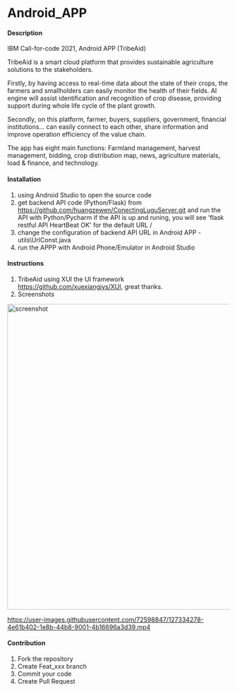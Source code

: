 
# Android_APP

#### Description
IBM Call-for-code 2021, Android APP (TribeAid)

TribeAid is a smart cloud platform that provides sustainable agriculture solutions to the stakeholders.

Firstly, by having access to real-time data about the state of their crops, the farmers and smallholders can easily monitor the health of their fields.  AI engine will assist identification and recognition of crop disease, providing support during whole life cycle of the plant growth.

Secondly, on this platform, farmer, buyers, suppliers, government, financial institutions… can easily connect to each other, share information and improve operation efficiency of the value chain.

The app has eight main functions:
Farmland management, harvest management, bidding, crop distribution map, news, agriculture materials, load & finance, and technology.

#### Installation

1.  using Android Studio to open the source code
2.  get backend API code (Python/Flask) from https://github.com/huangzewen/ConectingLuguServer.git and run the API with Python/Pycharm
    if the API is up and runing, you will see 'flask restful API HeartBeat OK' for the default URL /
4.  change the configuration of backend API URL in Android APP - utils\UrlConst.java 
5.  run the APPP with Android Phone/Emulator in Android Studio 

#### Instructions

1.  TribeAid using XUI the UI framework https://github.com/xuexiangjys/XUI, great thanks.
2.  Screenshots

<img width="694" alt="screenshot" src="https://user-images.githubusercontent.com/72598847/127332844-b85aa0df-bbcb-490e-b7f1-3a997db30e12.png">

https://user-images.githubusercontent.com/72598847/127334278-4e61b402-1e8b-44b8-9001-4b16696a3d39.mp4

#### Contribution

1.  Fork the repository
2.  Create Feat_xxx branch
3.  Commit your code
4.  Create Pull Request

